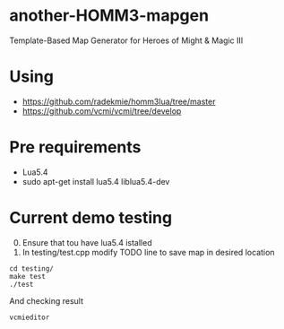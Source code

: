 # another-HOMM3-mapgen
Template-Based Map Generator for Heroes of Might &amp; Magic III


# Using 
* https://github.com/radekmie/homm3lua/tree/master
* https://github.com/vcmi/vcmi/tree/develop

# Pre requirements 
* Lua5.4
* sudo apt-get install lua5.4 liblua5.4-dev

# Current demo testing
0. Ensure that tou have lua5.4 istalled
1. In testing/test.cpp modify TODO line to save map in desired location 
```
cd testing/
make test
./test
```

And checking result
```
vcmieditor
```